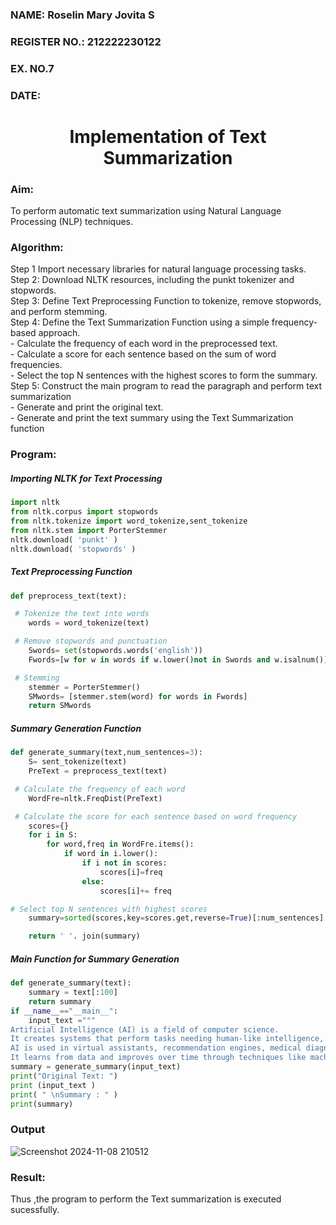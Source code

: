 <H3>NAME: Roselin Mary Jovita S</H3>
<H3>REGISTER NO.: 212222230122</H3>
<H3>EX. NO.7</H3>
<H3>DATE:       </H3>
<H1 ALIGN =CENTER>Implementation of Text  Summarization</H1>
<H3>Aim: </H3> 
To perform automatic text summarization using Natural Language Processing (NLP) techniques.
 <BR>
<h3>Algorithm:</h3>
Step 1 Import necessary libraries for natural language processing tasks.<BR>
Step 2: Download NLTK resources, including the punkt tokenizer and stopwords.<BR>
Step 3: Define Text Preprocessing Function to tokenize, remove stopwords, and perform stemming.<BR>
Step 4: Define the Text Summarization Function using a simple frequency-based approach.<br>
    - Calculate the frequency of each word in the preprocessed text.<br>
    - Calculate a score for each sentence based on the sum of word frequencies.<br>
    - Select the top N sentences with the highest scores to form the summary.<br>
Step 5: Construct the main program to read the paragraph  and perform text summarization<br>
      - Generate and print the original text.<br>
      - Generate and print the text summary using the  Text Summarization function<br>
<H3>Program:</H3>

##### Importing NLTK for Text Processing 
```Python
import nltk
from nltk.corpus import stopwords
from nltk.tokenize import word_tokenize,sent_tokenize
from nltk.stem import PorterStemmer
nltk.download( 'punkt' )
nltk.download( 'stopwords' )
```
##### Text Preprocessing Function
```Python
def preprocess_text(text):

 # Tokenize the text into words
	words = word_tokenize(text)

 # Remove stopwords and punctuation
	Swords= set(stopwords.words('english'))
	Fwords=[w for w in words if w.lower()not in Swords and w.isalnum()]

 # Stemming
	stemmer = PorterStemmer()
	SMwords= [stemmer.stem(word) for words in Fwords]
	return SMwords
```
##### Summary Generation Function
```Python
def generate_summary(text,num_sentences=3):
	S= sent_tokenize(text)
	PreText = preprocess_text(text)

 # Calculate the frequency of each word
	WordFre=nltk.FreqDist(PreText)

 # Calculate the score for each sentence based on word frequency
	scores={}
	for i in S:
		for word,freq in WordFre.items():
			if word in i.lower():
				if i not in scores:
					scores[i]=freq
				else:
					scores[i]+= freq

# Select top N sentences with highest scores
	summary=sorted(scores,key=scores.get,reverse=True)[:num_sentences]

	return ' '. join(summary)
```
##### Main Function for Summary Generation
```Python
def generate_summary(text):
    summary = text[:100]  
    return summary
if __name__=="__main__":
	input_text ="""
Artificial Intelligence (AI) is a field of computer science.
It creates systems that perform tasks needing human-like intelligence, such as understanding language and recognizing patterns.
AI is used in virtual assistants, recommendation engines, medical diagnostics, and self-driving cars.
It learns from data and improves over time through techniques like machine learning. AI is transforming industries and changing how we live and work."""
summary = generate_summary(input_text)
print("Original Text: ")
print (input_text )
print( " \nSummary : " )
print(summary)

```

<H3>Output</H3>



![Screenshot 2024-11-08 210512](https://github.com/user-attachments/assets/c7879884-6b6a-417b-885f-7cab2692178c)



<H3>Result:</H3>
Thus ,the program to perform the Text summarization is executed sucessfully.


